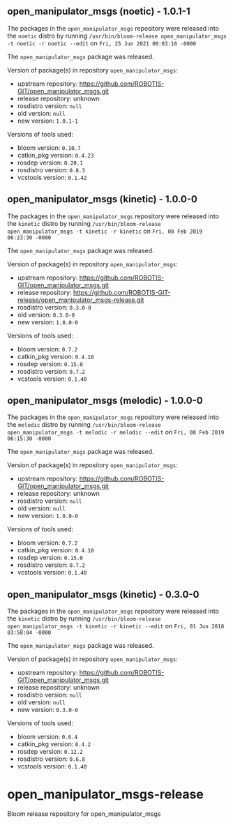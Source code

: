 ## open_manipulator_msgs (noetic) - 1.0.1-1

The packages in the `open_manipulator_msgs` repository were released into the `noetic` distro by running `/usr/bin/bloom-release open_manipulator_msgs -t noetic -r noetic --edit` on `Fri, 25 Jun 2021 00:03:16 -0000`

The `open_manipulator_msgs` package was released.

Version of package(s) in repository `open_manipulator_msgs`:

- upstream repository: https://github.com/ROBOTIS-GIT/open_manipulator_msgs.git
- release repository: unknown
- rosdistro version: `null`
- old version: `null`
- new version: `1.0.1-1`

Versions of tools used:

- bloom version: `0.10.7`
- catkin_pkg version: `0.4.23`
- rosdep version: `0.20.1`
- rosdistro version: `0.8.3`
- vcstools version: `0.1.42`


## open_manipulator_msgs (kinetic) - 1.0.0-0

The packages in the `open_manipulator_msgs` repository were released into the `kinetic` distro by running `/usr/bin/bloom-release open_manipulator_msgs -t kinetic -r kinetic` on `Fri, 08 Feb 2019 06:23:30 -0000`

The `open_manipulator_msgs` package was released.

Version of package(s) in repository `open_manipulator_msgs`:

- upstream repository: https://github.com/ROBOTIS-GIT/open_manipulator_msgs.git
- release repository: https://github.com/ROBOTIS-GIT-release/open_manipulator_msgs-release.git
- rosdistro version: `0.3.0-0`
- old version: `0.3.0-0`
- new version: `1.0.0-0`

Versions of tools used:

- bloom version: `0.7.2`
- catkin_pkg version: `0.4.10`
- rosdep version: `0.15.0`
- rosdistro version: `0.7.2`
- vcstools version: `0.1.40`


## open_manipulator_msgs (melodic) - 1.0.0-0

The packages in the `open_manipulator_msgs` repository were released into the `melodic` distro by running `/usr/bin/bloom-release open_manipulator_msgs -t melodic -r melodic --edit` on `Fri, 08 Feb 2019 06:15:30 -0000`

The `open_manipulator_msgs` package was released.

Version of package(s) in repository `open_manipulator_msgs`:

- upstream repository: https://github.com/ROBOTIS-GIT/open_manipulator_msgs.git
- release repository: unknown
- rosdistro version: `null`
- old version: `null`
- new version: `1.0.0-0`

Versions of tools used:

- bloom version: `0.7.2`
- catkin_pkg version: `0.4.10`
- rosdep version: `0.15.0`
- rosdistro version: `0.7.2`
- vcstools version: `0.1.40`


## open_manipulator_msgs (kinetic) - 0.3.0-0

The packages in the `open_manipulator_msgs` repository were released into the `kinetic` distro by running `/usr/bin/bloom-release open_manipulator_msgs -t kinetic -r kinetic --edit` on `Fri, 01 Jun 2018 03:58:04 -0000`

The `open_manipulator_msgs` package was released.

Version of package(s) in repository `open_manipulator_msgs`:

- upstream repository: https://github.com/ROBOTIS-GIT/open_manipulator_msgs.git
- release repository: unknown
- rosdistro version: `null`
- old version: `null`
- new version: `0.3.0-0`

Versions of tools used:

- bloom version: `0.6.4`
- catkin_pkg version: `0.4.2`
- rosdep version: `0.12.2`
- rosdistro version: `0.6.8`
- vcstools version: `0.1.40`


# open_manipulator_msgs-release
Bloom release repository for open_manipulator_msgs
